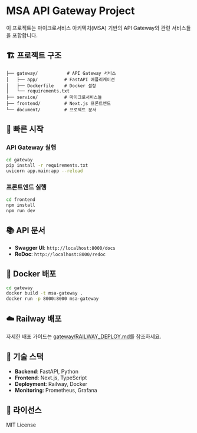 # MSA API Gateway Project

이 프로젝트는 마이크로서비스 아키텍처(MSA) 기반의 API Gateway와 관련 서비스들을 포함합니다.

## 🏗️ 프로젝트 구조

```
├── gateway/           # API Gateway 서비스
│   ├── app/          # FastAPI 애플리케이션
│   ├── Dockerfile    # Docker 설정
│   └── requirements.txt
├── service/          # 마이크로서비스들
├── frontend/         # Next.js 프론트엔드
└── document/         # 프로젝트 문서
```

## 🚀 빠른 시작

### API Gateway 실행

```bash
cd gateway
pip install -r requirements.txt
uvicorn app.main:app --reload
```

### 프론트엔드 실행

```bash
cd frontend
npm install
npm run dev
```

## 📚 API 문서

- **Swagger UI**: `http://localhost:8000/docs`
- **ReDoc**: `http://localhost:8000/redoc`

## 🐳 Docker 배포

```bash
cd gateway
docker build -t msa-gateway .
docker run -p 8000:8000 msa-gateway
```

## ☁️ Railway 배포

자세한 배포 가이드는 [gateway/RAILWAY_DEPLOY.md](gateway/RAILWAY_DEPLOY.md)를 참조하세요.

## 🔧 기술 스택

- **Backend**: FastAPI, Python
- **Frontend**: Next.js, TypeScript
- **Deployment**: Railway, Docker
- **Monitoring**: Prometheus, Grafana

## 📝 라이선스

MIT License 